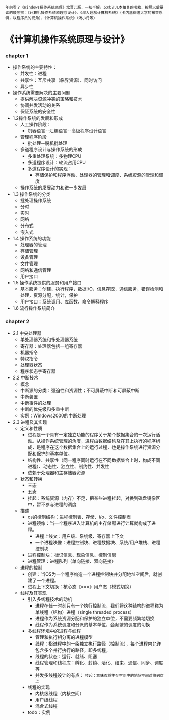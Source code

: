 ```
年前看了《Windows操作系统原理》尤晋元版，一知半解。又找了几本相关的书籍，按照以后要读的顺序排：《计算机操作系统原理与设计》、《深入理解计算机系统》（卡内基梅隆大学的布莱恩特，以程序员的视角）、《计算机操作系统》（汤小丹等）
```

# 《计算机操作系统原理与设计》

### chapter 1
* 操作系统的主要特性：
    * 并发性：进程
    * 共享性：互斥共享（临界资源）、同时访问
    * 异步性
* 操作系统需要解决的主要问题
    * 提供解决资源冲突的策略和技术
    * 协调并发活动的关系
    * 保证系统的安全性
* 1.2操作系统的发展和形成
    * 人工操作阶段：
        * 机器语言--汇编语言--高级程序设计语言
    * 管理程序阶段
        * 批处理--脱机批处理
    * 多道程序设计与操作系统的形成
        * 多重处理系统：多物理CPU
        * 多道程序设计：轮流占用CPU
        * 多道程序设计的实现：
            * 存储保护和程序浮动、处理器的管理和调度、系统资源的管理和调度
    * 操作系统的发展动力和进一步发展
* 1.3 操作系统的分类
    * 批处理操作系统
    * 分时
    * 实时
    * 网络
    * 分布式
    * 嵌入式
* 1.4 操作系统的功能
    * 处理器的管理
    * 存储管理
    * 设备管理
    * 文件管理
    * 网络和通信管理
    * 用户接口
* 1.5 操作系统提供的服务和用户接口
    * 基本服务：创建、执行程序，数据I/O，信息存取，通信服务，错误检测和处理，资源分配，统计，保护
    * 用户接口：系统调用、库函数、命令解释程序
* 1.6 流行操作系统简介
### chapter 2
* 2.1 中央处理器
    * 单处理器系统和多处理器系统
    * 寄存器：处理器包括一组寄存器
    * 机器指令
    * 特权指令
    * 处理器状态
    * 程序状态字寄存器
* 2.2 中断技术
    * 概念
    * 中断源的分类：强迫性和资源性；不可屏蔽中断和可屏蔽中断
    * 中断装置
    * 中断事件的处理
    * 中断的优先级和多重中断
    * 实例：Windows2000的中断处理
* 2.3 进程及其实现
    * 定义和性质
        * 进程是一个具有一定独立功能的程序关于某个数据集合的一次运行活动。从操作系统管理的角度，进程由数据结构及在其上执行的程序组成，是程序在这个数据集合上的运行过程，也是操作系统进行资源分配和保护的基本单位。
        * 结构性、共享性（同一程序同时运行在不同数据集合上时，构成不同进程）、动态性、独立性、制约性、并发性
        * 依赖于处理器和主存储器资源
    * 状态和转换
        * 三态
        * 五态
        * 挂起：系统资源（内存）不足，把某些进程挂起，对换到磁盘镜像区中，暂不参与进程的调度
    * 描述
        * os的控制结构：进程控制表、存储、i/o、文件控制表
        * 进程镜像：当一个程序进入计算机的主存储器进行计算就构成了进程。
            * 进程上线文：用户级、系统级、寄存器上下文
            * 一个进程映像：进程控制块、进程数据块、系统/用户堆栈、进程控制块
        * 进程控制块：标识信息、现象信息、控制信息
        * 进程管理：进程队列（单向链接、双向链接）
    * 进程的控制
        * 创建：当OS为一个程序构造一个进程控制块并分配地址空间后，就创建了一个进程。
        * 进程上下文切换：核心态《===》用户态（模式切换）
    * 线程及其实现
        * 引入多线程技术的动机
            * 进程在任一时刻只有一个执行控制流，我们将这种结构的进程称为单线程（结构）进程（single threaded process）
            * 进程作为系统资源分配和保护的独立单位，不需要频繁地切换
            * 线程作为系统调度和分派的基本单位，会频繁的调度的切换
        * 多线程环境中的进程与线程
            * 管理和执行相分离的进程模型
            * 线程：指进程中的一条独立执行路径（控制流），每个进程内允许包含多个并行执行的路径，即多线程。
            * 线程的状态：运行、就绪、阻塞
            * 线程管理和线程库：孵化、封锁、活化、结束、通信、同步、调度等
            * 并发多线程设计的有点：
                ```挂起：意味着将主存空间中的地址空间对换到盘上```
        * 线程的实现
            * 内核级线程（内核空间）
            * 用户级线程
            * 混合式线程
        * todo：实例
        



